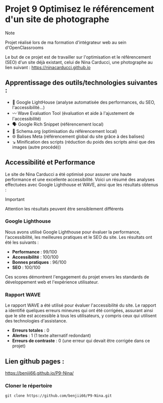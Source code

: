 
# Projet 9 Optimisez le référencement d'un site de photographe

> [!NOTE] 
> Projet réalisé lors de ma formation d'intégrateur web au sein d'OpenClassrooms

Le but de ce projet est de travailler sur l'optimisation et le référencement (SEO) d'un site déjà existant, celui de Nina Carducci, une photographe au lien suivant : https://ninacarducci.github.io


## Apprentissage des outils/technologies suivantes : 
- 🚀 Google LightHouse (analyse automatisée des performances, du SEO, l'accessibilité...)
- 〰️ Wave Evaluation Tool (évaluation et aide à l'ajustement de l'accessibilité)
- 🗣  Google Rich Snippet (référencement local)
- 📱 Schema.org (optimisation du référencement local)
- 🌐 Balises Meta (référencement global du site grâce à des balises)
- ↘️ Minification des scripts (réduction du poids des scripts ainsi que des images (autre procédé))


## Accessibilité et Performance

Le site de Nina Carducci a été optimisé pour assurer une haute performance et une excellente accessibilité. Voici un résumé des analyses effectuées avec Google Lighthouse et WAVE, ainsi que les résultats obtenus :

>[!IMPORTANT]
> Attention les résultats peuvent être sensiblement différents

### Google Lighthouse

Nous avons utilisé Google Lighthouse pour évaluer la performance, l'accessibilité, les meilleures pratiques et le SEO du site. Les résultats ont été les suivants :


- **Performance** : 99/100
- **Accessibilité** : 100/100
- **Bonnes pratiques** : 96/100
- **SEO** : 100/100

Ces scores démontrent l'engagement du projet envers les standards de développement web et l'expérience utilisateur.

### Rapport WAVE

Le rapport WAVE a été utilisé pour évaluer l'accessibilité du site. Le rapport a identifié quelques erreurs mineures qui ont été corrigées, assurant ainsi que le site est accessible à tous les utilisateurs, y compris ceux qui utilisent des technologies d'assistance.

- **Erreurs totales** : 0
- **Alertes** : 1 (1 texte alternatif redondant)
- **Erreurs de contraste** : 0 (une erreur qui devait être corrigée dans ce projet)


## Lien github pages : 

https://benjii66.github.io/P9-Nina/

### Cloner le répertoire 

```shell
git clone https://github.com/benjii66/P9-Nina.git
```
